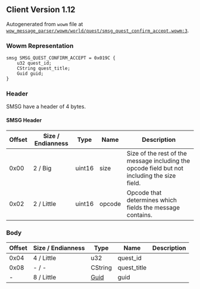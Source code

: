 ## Client Version 1.12

Autogenerated from `wowm` file at [`wow_message_parser/wowm/world/quest/smsg_quest_confirm_accept.wowm:3`](https://github.com/gtker/wow_messages/tree/main/wow_message_parser/wowm/world/quest/smsg_quest_confirm_accept.wowm#L3).

### Wowm Representation
```rust,ignore
smsg SMSG_QUEST_CONFIRM_ACCEPT = 0x019C {
    u32 quest_id;
    CString quest_title;
    Guid guid;
}
```
### Header
SMSG have a header of 4 bytes.

#### SMSG Header
| Offset | Size / Endianness | Type   | Name   | Description |
| ------ | ----------------- | ------ | ------ | ----------- |
| 0x00   | 2 / Big           | uint16 | size   | Size of the rest of the message including the opcode field but not including the size field.|
| 0x02   | 2 / Little        | uint16 | opcode | Opcode that determines which fields the message contains.|
### Body
| Offset | Size / Endianness | Type | Name | Description |
| ------ | ----------------- | ---- | ---- | ----------- |
| 0x04 | 4 / Little | u32 | quest_id |  |
| 0x08 | - / - | CString | quest_title |  |
| - | 8 / Little | [Guid](../spec/packed-guid.md) | guid |  |
